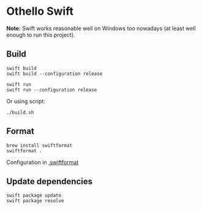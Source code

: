 # Othello Swift

**Note:** Swift works reasonable well on Windows too nowadays (at least well enough to run this project).

## Build

```shell
swift build
swift build --configuration release

swift run
swift run --configuration release
```

Or using script:

```shell
./build.sh
```

## Format

```shell
brew install swiftformat
swiftformat .
```

Configuration in [.swiftformat](./.swiftformat)

## Update dependencies

```shell
swift package update
swift package resolve
```
